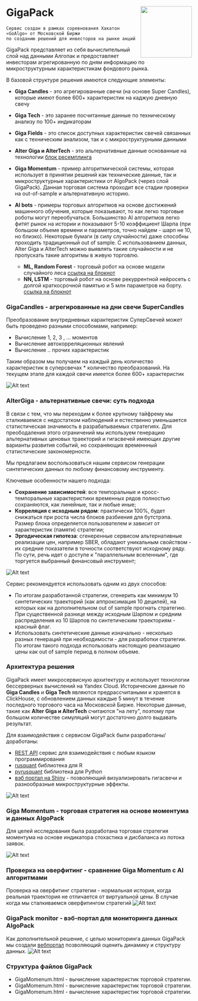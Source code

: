 # GigaPack  <a href='https://gigapack.rusquant.io'><img src='img/logo_candle.png' align="right" height="139" /></a>

```shell
Сервис создан в рамках соревнования Хакатон «GoAlgo» от Московской Биржи
по созданию решений для инвесторов на рынке акций
```

GigaPack представляет из себя вычислительный слой над данными Алгопак и предоставляет инвесторам агрегированную по дням информацию по микроструктурным характеристикам фондового рынка.

В базовой структуре решения имеются следующие элементы:

* **Giga Candles** - это агрегированные свечи (на основе Super Candles), которые имеют более 600+ характеристик на каджую дневную свечу

* **Giga Tech** - это заранее посчитанные данные по техническому анализу по 100+ индикаторам

* **Giga Fields** - это список доступных характеристик свечей связанных как с техническим анализом, так и с микроструктурными данными

*  **Alter Giga и AlterTeсh** - это альтернативные данные основанные на технологии [блок ресемплинга]()

*  **Giga Momentum** - пример алгоритмической системы, которая использует в принятии решений как технические данные, так и микроструктурные характеристики от AlgoPack (через слой GigaPack). Данная торговая система проходит все стадии проверки на out-of-sample и альтернативную историю.

*  **AI bots** - примеры торговых алгоритмов на основе достижений машинного обучения, которые показывают, то как легко торговые роботы могут переобучаться. Большинство AI алгоритмов легко фитят рынок на истории и показывают 5-10 коэффициент Шарпа (при большом объеме времени и параметров, точно найдем - шарп не 10, но близко). Некоторые бумаги (в силу случайности) даже способны проходить традиционный out of sample. С использованием данных, Alter Giga и AlterTeсh можно выявлять такие случайности и не пропускать такие алгоритмы в живую торговлю.

   + **ML, Random Forest** - торговый робот на основе модели случайного леса  [ссылка на блокнот](https://swagger.rusquant.ru)
   + **NN, LSTM** - торговый робот на основе рекуррентной нейросеть с долгой краткосрочной памятью и 5 млн параметров на борту. [ссылка на блокнот](https://swagger.rusquant.ru)

### GigaCandles - агрегированные на дни свечи SuperCandles

Преобразование внутредневных карактеристик СуперСвечей может быть проведено разными способомами, например:

+ Вычисление 1, 2, 3 , ... моментов
+ Вычисление автокорреляционных явлений
+ Вычисление .. прочих характеристик

Таким образом мы получаем на каждый день количество характеристик в суперсвечах * количество преобразований. На текущем этапе для каждой свечи имеется более 600+ характеристик


![Alt text](img/gigacandles.png "GigaCandles")

### AlterGiga - альтернативные свечи: суть подхода

В связи с тем, что мы переходим к более крупному тайфрему мы сталкиваемся с недостатком наблюдений и естественно уменьшается статистическая значимость в разрабатываемых стратегиях. Для преободаления этого ограничений мы используем генерацию альтернативных ценовых траекторий и гигасвечей имеющих другие варианты развития событий, но сохраняющих временнный статистические закономерности.  

Мы предлагаем воспользоваться нашим сервисом генерации синтетических данных по любому финансовому инструменту.

Ключевые особенности нашего подхода:

+ **Сохранение зависимостей**: все темпоральные и кросс-темпоральные характеристики временных рядов полностью сохраняются, как линейные, так и любые иные;
+ **Корреляция с исходным рядом**: практически 100%, будет снижаться при роста числа блоков разбиения для бутстрэпа. Размер блока определяется пользователем и зависит от характеристик (памяти) стратегии;
+ **Эргодическая гипотеза**: сгенеренные сервисом альтернативные реализации цен, например SBER, обладают уникальным свойством - их средние показатели в точности соответствуют исходному ряду. По сути, речь идет о доступе к "параллельным вселенным", где торгуется выбранный финансовый инструмент;

![Alt text](img/altergiga.png "AlterGiga")

Сервис рекомендуется использовать одним из двух способов:

+ По итогам разработанной стратегии, сгенерить как минимум 10 синтетических траекторий (как аппроксимация 10 децилей), на которых как на дополнительном out of sample прогнать стратегию. При существенной разнице между исходным Шарпом и средним распределения из 10 Шарпов по синтетическим траекториям - красный флаг.
+ Использовать синтетические данные изначально - несколько разных генераций при необходимости - для разработки стратегии. По итогам такого подхода использовать настоящую реализацию цены как out of sample период в полном объеме.

### Архитектура решения
GigaPack имеет микросервисную архитектуру и использует технологии бессерверных вычислений на Yandex Cloud. Исторические данные по **Giga Candles** и **Giga Tech** являются предрассчитаными и хранятся в ClickHouse, c обновлением данных каждые 5 минут в течение последного торгового часа на Московской Бирже. Некоторые данные, такие как **Alter Giga и AlterTeсh** считаются "на лету", поэтому при большом количестве симуляций могут достаточно долго выдавать результат. 

Для взаимодействия с сервисом GigaPack были разработаны/доработаны: 
+ [REST API](http://swagger.rusquant.io) сервис для взаимодействия с любым языком программирования
+ [rusquant](https://github.com/arbuzovv/rusquant/) библиотека для R
+ [pyrusquant](https://github.com/arbuzovv/pyrusquant) библиотека для Python
+ [вэб портал на Shiny](http://gigapack.shinyapps.io/main//) - позволяющий визуализировать гигасвечи и разнообразные микроструктурные эффекты.

![Alt text](img/architecture.png "Архитекрута GigaPack")

### Giga Momentum - торговая стратегия на основе моментума и данных AlgoPack
Для целей исследования была разработана торговая стратегия моментума на основе индикатора стохастика и дисбаланса из потока заявок.

![Alt text](img/momentum.png "Giga Momentum")

### Проверка на оверфитинг - сравнение Giga Momentum с AI алгоритмами
Проверка на оверфитинг стратегии - нормальная история, когда реальная траектория не отличается от виртуальной цены. В случае когда мы сталкиваемся оверфитингом стратегий
![Alt text](img/alternative_sharpe.png "Сравнение распределений коэффициента Шарпа на реальной истории и альтернативной для стратегии GigaMomentum")


### GigaPack monitor - вэб-портал для мониторинга данных AlgoPack
Как дополнительной решение, с целью мониторинга данных GigaPack мы создали [вебпортал](https://gigapack.shinyapps.io/main/) позволяющий оценить динамику и структуру данных.
![Alt text](img/webportal.png "Webportal")

### Структура файлов GigaPack

+ GigaMomenum.html - вычисление характеристик торговой стратегии.
+ GigaMomenum.html - вычисление характеристик торговой стратегии.
+ GigaMomenum.html - вычисление характеристик торговой стратегии.
